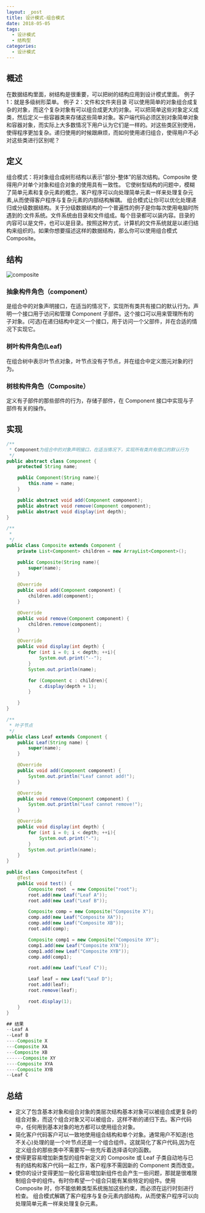 ```yaml
---
layout: _post
title: 设计模式-组合模式
date: 2018-05-05
tags: 
  - 设计模式
  - 结构型
categories: 
  - 设计模式
---
```


## 概述
在数据结构里面，树结构是很重要，可以把树的结构应用到设计模式里面。
例子 1：就是多级树形菜单。
例子 2：文件和文件夹目录
可以使用简单的对象组合成复杂的对象，而这个复杂对象有可以组合成更大的对象。可以把简单这些对象定义成类，然后定义一些容器类来存储这些简单对象。客户端代码必须区别对象简单对象和容器对象，而实际上大多数情况下用户认为它们是一样的。对这些类区别使用，使得程序更加复杂。递归使用的时候跟麻烦，而如何使用递归组合，使得用户不必对这些类进行区别呢？

## 定义
组合模式：将对象组合成树形结构以表示“部分-整体”的层次结构。Composite 使得用户对单个对象和组合对象的使用具有一致性。
它使树型结构的问题中，模糊了简单元素和复杂元素的概念，客户程序可以向处理简单元素一样来处理复杂元素,从而使得客户程序与复杂元素的内部结构解耦。
组合模式让你可以优化处理递归或分级数据结构。关于分级数据结构的一个普遍性的例子是你每次使用电脑时所遇到的:文件系统。文件系统由目录和文件组成。每个目录都可以装内容。目录的内容可以是文件，也可以是目录。按照这种方式，计算机的文件系统就是以递归结构来组织的。如果你想要描述这样的数据结构，那么你可以使用组合模式 Composite。

## 结构

![composite](composite.png)

### 抽象构件角色（component）

是组合中的对象声明接口，在适当的情况下，实现所有类共有接口的默认行为。声明一个接口用于访问和管理 Component 子部件。这个接口可以用来管理所有的子对象。(可选)在递归结构中定义一个接口，用于访问一个父部件，并在合适的情况下实现它。
### 树叶构件角色(Leaf)
在组合树中表示叶节点对象，叶节点没有子节点，并在组合中定义图元对象的行为。
### 树枝构件角色（Composite）
定义有子部件的那些部件的行为，存储子部件，在 Component 接口中实现与子部件有关的操作。

## 实现
```java
/**
 * Component为组合中的对象声明接口，在适当情况下，实现所有类共有借口的默认行为
 */
public abstract class Component {
    protected String name;

    public Component(String name){
        this.name = name;
    }

    public abstract void add(Component component);
    public abstract void remove(Component component);
    public abstract void display(int depth);
}

/**
 *
 */
public class Composite extends Component {
    private List<Component> children = new ArrayList<Component>();

    public Composite(String name){
        super(name);
    }

    @Override
    public void add(Component component) {
        children.add(component);
    }

    @Override
    public void remove(Component component) {
        children.remove(component);
    }

    @Override
    public void display(int depth) {
        for (int i = 0; i < depth; ++i){
            System.out.print("--");
        }
        System.out.println(name);

        for (Component c : children){
            c.display(depth + 1);
        }

    }
}

/**
 * 叶子节点
 */
public class Leaf extends Component {
    public Leaf(String name) {
        super(name);
    }

    @Override
    public void add(Component component) {
        System.out.println("Leaf cannot add!");
    }

    @Override
    public void remove(Component component) {
        System.out.println("Leaf cannot remove!");
    }

    @Override
    public void display(int depth) {
        for (int i = 0; i < depth; ++i){
            System.out.print("-");
        }
        System.out.println(name);
    }
}

public class CompositeTest {
    @Test
    public void test() {
        Composite root  = new Composite("root");
        root.add(new Leaf("Leaf A"));
        root.add(new Leaf("Leaf B"));

        Composite comp = new Composite("Composite X");
        comp.add(new Leaf("Composite XA"));
        comp.add(new Leaf("Composite XB"));
        root.add(comp);

        Composite comp1 = new Composite("Composite XY");
        comp1.add(new Leaf("Composite XYA"));
        comp1.add(new Leaf("Composite XYB"));
        comp.add(comp1);

        root.add(new Leaf("Leaf C"));

        Leaf leaf = new Leaf("Leaf D");
        root.add(leaf);
        root.remove(leaf);

        root.display(1);
    }
}

## 结果
--Leaf A
--Leaf B
----Composite X
---Composite XA
---Composite XB
------Composite XY
----Composite XYA
----Composite XYB
--Leaf C
```

## 总结
+ 定义了包含基本对象和组合对象的类层次结构基本对象可以被组合成更复杂的组合对象，而这个组合对象又可以被组合，这样不断的递归下去。客户代码中，任何用到基本对象的地方都可以使用组合对象。
+ 简化客户代码客户可以一致地使用组合结构和单个对象。通常用户不知道(也不关心)处理的是一个叶节点还是一个组合组件。这就简化了客户代码,因为在定义组合的那些类中不需要写一些充斥着选择语句的函数。
+ 使得更容易增加新类型的组件新定义的 Composite 或 Leaf 子类自动地与已有的结构和客户代码一起工作，客户程序不需因新的 Component 类而改变。
+ 使你的设计变得更加一般化容易增加新组件也会产生一些问题，那就是很难限制组合中的组件。有时你希望一个组合只能有某些特定的组件。使用 Composite 时，你不能依赖类型系统施加这些约束，而必须在运行时刻进行检查。
组合模式解耦了客户程序与复杂元素内部结构，从而使客户程序可以向处理简单元素一样来处理复杂元素。